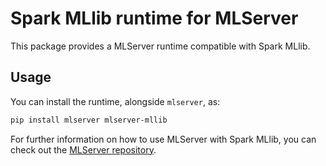 # Spark MLlib runtime for MLServer

This package provides a MLServer runtime compatible with Spark MLlib.

## Usage

You can install the runtime, alongside `mlserver`, as:

```bash
pip install mlserver mlserver-mllib
```

For further information on how to use MLServer with Spark MLlib, you can check
out the [MLServer repository](https://github.com/SeldonIO/MLServer).
